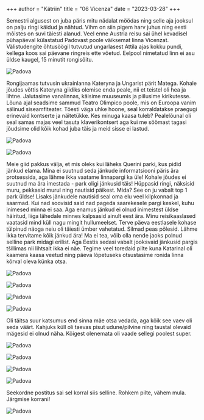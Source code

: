 +++
author = "Kätriin"
title = "06 Vicenza"
date = "2023-03-28"
+++

Semestri algusest on juba päris mitu nädalat möödas ning selle aja jooksul on palju ringi käidud ja nähtud. Vihm on siin pigem harv juhus ning eesti mõistes on suvi täiesti alanud. Veel enne Austria reisu sai ühel kevadisel pühapäeval külastatud Padovast poole väiksemat linna Vicenzat. Välistudengite õhtusöögil tutvutud ungarlasest Attila ajas kokku pundi, kellega koos sai päevane ringreis ette võetud. Eelpool nimetatud linn ei asu üldse kaugel, 15 minutit rongisõitu. 

![Padova](/images/06-1.jpg)

Rongijaamas tutvusin ukrainlanna Kateryna ja Ungarist pärit Matega. Kohale jõudes võttis Kateryna giidiks olemise enda peale, nii et teistel oli hea ja lihtne. Jalutasime vanalinnas, käisime muuseumis ja piilusime kirikutesse. Lõuna ajal seadsime sammud Teatro Olimpico poole, mis on Euroopa vanim sälinud siseamfiteater. Tõesti väga uhke hoone, seal korraldatakse praegugi erinevaid kontserte ja näitetükke. Kes minuga kaasa tuleb? Pealelõunal oli seal samas majas veel tasuta klaverikontsert aga kui me söömast tagasi jõudsime olid kõik kohad juba täis ja meid sisse ei lastud. 

![Padova](/images/06-2.jpg)

![Padova](/images/06-3.jpg)

Meie giid pakkus välja, et mis oleks kui läheks Querini parki, kus pidid jänkud elama. Mina ei suutnud seda jänkude informatsiooni päris ära protsessida, aga lähme ikka vaatame linnapargi ka üle! Kohale jõudes ei suutnud ma ära imestada - park oligi jänkusid täis! Hüppasid ringi, näksisid muru, pekkasid murul ning nautisid päikest. Mida? See on ju vabalt top 1 park üldse! Lisaks jänkudele nautisid seal oma elu veel kilpkonnad ja saarmad. Kui nad soovisid said nad pageda saarekesele pargi keskel, kuhu inimesed minna ei saa. Aga enamus jänkud ei olnud inimestest üldse häiritud, liiga lähedale minnes kalpsasid ainult eest ära. Minu reisikaaslased vaatasid mind küll nagu mingit hullumeelset. Terve päeva eestlasele kohase tülpinud näoga neiu oli täiesti ümber vahetatud. Silmad peas põlesid. Lähme ikka tervitame kõik jänkud ära! Ma ei tea, võib olla nende jaoks polnud selline park midagi erilist. Aga Eestis sedasi vabalt jooksvaid jänkusid pargis tšillimas nii lihtsalt ikka ei näe. Tegime veel toredaid pilte kuna Katarinal oli kaamera kaasa veetud ning päeva lõpetuseks otsustasime ronida linna kõrval oleva künka otsa. 

![Padova](/images/06-4.jpg)

![Padova](/images/06-5.jpg)

![Padova](/images/06-6.jpg)

![Padova](/images/06-7.jpg)

Oli täitsa suur katsumus end sinna mäe otsa vedada, aga kõik see vaev oli seda väärt. Kahjuks küll oli taevas pisut udune/pilvine ning taustal olevaid mägesid ei olnud näha. Kõigest olenemata oli vaade sellegi poolest super. 

![Padova](/images/06-8.jpg)

![Padova](/images/06-9.jpg)

![Padova](/images/06-10.jpg)

![Padova](/images/06-11.jpg)

Seekordne postitus sai sel korral siis selline. Rohkem pilte, vähem mula. Järgmise korrani!

![Padova](/images/06-12.jpg)
